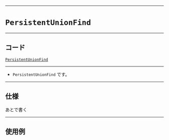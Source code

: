_____

# `PersistentUnionFind`

_____

## コード

[`PersistentUnionFind`](https://github.com/titanium-22/Library_py/blob/main/DataStructures/UnionFind/PersistentUnionFind.py)
<!-- code=https://github.com/titanium-22/Library_py/blob/main/DataStructures\UnionFind\PersistentUnionFind.py -->

_____

- `PersistentUnionFind` です。

_____

## 仕様

あとで書く

_____

## 使用例

```python
```

